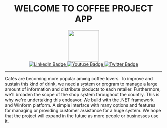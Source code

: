 
<div id="header" align="center">
<h1>WELCOME TO COFFEE PROJECT APP</h1>
<img src="https://media.giphy.com/media/4xG3FzauZFmUNMcTLy/giphy.gif" align="center" width="100px">
<div id="badges">
  <a href="your-linkedin-URL">
    <img src="https://img.shields.io/badge/LinkedIn-blue?style=for-the-badge&logo=linkedin&logoColor=white" alt="LinkedIn Badge"/>
  </a>
  <a href="your-youtube-URL">
    <img src="https://img.shields.io/badge/YouTube-red?style=for-the-badge&logo=youtube&logoColor=white" alt="Youtube Badge"/>
  </a>
  <a href="your-twitter-URL">
    <img src="https://img.shields.io/badge/Twitter-blue?style=for-the-badge&logo=twitter&logoColor=white" alt="Twitter Badge"/>
  </a>
</div>
</div>

<hr>
Cafés are becoming more popular among coffee lovers.
To improve and sustain this kind of drink, we need a system or program to manage a large amount of information and distribute products to each retailer. Furthermore, we'll broaden the scope of the shop system throughout the country.
This is why we're undertaking this endeavor. We build with the .NET framework and Winform platform.
A simple interface with many options and features for managing or providing customer assistance for a huge system. We hope that the project will expand in the future as more people or businesses use it.

